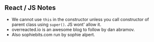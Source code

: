 ## React / JS Notes

- We cannot use `this` in the constructor unless you call constructor of parent class using `super()`. JS wont' allow it.
- overreacted.io is an awesome blog to follow by dan abramov.
- Also sophiebits.com run by sophie alpert.
<!--stackedit_data:
eyJoaXN0b3J5IjpbNTk3NDQxOTUsLTEyMzQyMjMyMjksNTk3ND
QxOTUsLTEyMzQyMjMyMjksNTk3NDQxOTUsMTE0OTYwNTkxNSw5
NDQwMDM2MjcsMTE0OTYwNTkxNSw5NDQwMDM2MjddfQ==
-->